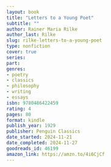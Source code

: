 ```yaml
---
layout: book
title: "Letters to a Young Poet"
subtitle: ""
author: Rainer Maria Rilke
author_last: Rilke
slug: rilke-letters-to-a-young-poet
type: nonfiction
cover: true
series: 
part: 
genres:
- poetry
- classics
- philosophy
- writing
- essays
isbn: 9780486422459
rating: 4
pages: 80
format: kindle
publish_year: 1929
publisher: Penguin Classics
date_started: 2024-11-21
date_completed: 2024-11-27
goodreads_id: 46199
amazon_link: https://amzn.to/4i6CjCf
---
```

